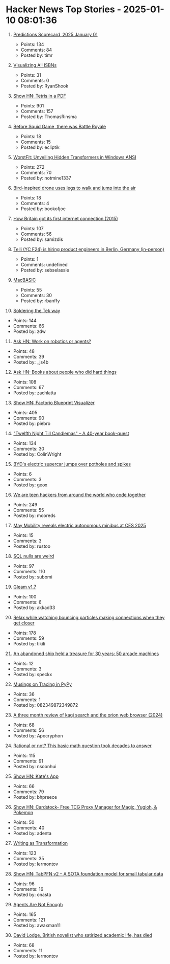# Hacker News Top Stories - 2025-01-10 08:01:36

1. [Predictions Scorecard, 2025 January 01](https://rodneybrooks.com/predictions-scorecard-2025-january-01/)
   - Points: 134
   - Comments: 84
   - Posted by: timr

2. [Visualizing All ISBNs](https://annas-archive.org/blog/all-isbns.html)
   - Points: 31
   - Comments: 0
   - Posted by: RyanShook

3. [Show HN: Tetris in a PDF](https://th0mas.nl/downloads/pdftris.pdf)
   - Points: 901
   - Comments: 157
   - Posted by: ThomasRinsma

4. [Before Squid Game, there was Battle Royale](https://www.tokyoweekender.com/entertainment/movies-tv/before-squid-game-there-was-battle-royale/)
   - Points: 18
   - Comments: 15
   - Posted by: ecliptik

5. [WorstFit: Unveiling Hidden Transformers in Windows ANSI](https://blog.orange.tw/posts/2025-01-worstfit-unveiling-hidden-transformers-in-windows-ansi/)
   - Points: 272
   - Comments: 70
   - Posted by: notmine1337

6. [Bird-inspired drone uses legs to walk and jump into the air](https://spectrum.ieee.org/bird-drone)
   - Points: 18
   - Comments: 4
   - Posted by: bookofjoe

7. [How Britain got its first internet connection (2015)](https://theconversation.com/how-britain-got-its-first-internet-connection-by-the-late-pioneer-who-created-the-first-password-on-the-internet-45404)
   - Points: 107
   - Comments: 56
   - Posted by: samizdis

8. [Telli (YC F24) is hiring product engineers in Berlin, Germany (in-person)](https://www.ycombinator.com/companies/telli/jobs/J1YREmZ-product-engineer)
   - Points: 1
   - Comments: undefined
   - Posted by: sebselassie

9. [MacBASIC](https://apple.fandom.com/wiki/MacBASIC)
   - Points: 55
   - Comments: 30
   - Posted by: rbanffy

10. [Soldering the Tek way](https://hackaday.com/2025/01/09/retrotechtacular-soldering-the-tek-way/)
   - Points: 144
   - Comments: 66
   - Posted by: zdw

11. [Ask HN: Work on robotics or agents?](undefined)
   - Points: 48
   - Comments: 39
   - Posted by: _js4b

12. [Ask HN: Books about people who did hard things](undefined)
   - Points: 108
   - Comments: 67
   - Posted by: zachlatta

13. [Show HN: Factorio Blueprint Visualizer](https://github.com/piebro/factorio-blueprint-visualizer)
   - Points: 405
   - Comments: 90
   - Posted by: piebro

14. ["Twelfth Night Till Candlemas" – A 40-year book-quest](https://davidallengreen.com/2024/12/twelfth-night-till-candlemas-the-story-of-a-forty-year-book-quest-and-of-its-remarkable-ending/)
   - Points: 134
   - Comments: 30
   - Posted by: ColinWright

15. [BYD's electric supercar jumps over potholes and spikes](https://www.drive.com.au/news/byd-yangwang-u9-jumps-over-potholes-and-spikes-video/)
   - Points: 6
   - Comments: 3
   - Posted by: geox

16. [We are teen hackers from around the world who code together](https://hackclub.com/)
   - Points: 249
   - Comments: 55
   - Posted by: mooreds

17. [May Mobility reveals electric autonomous minibus at CES 2025](https://techcrunch.com/2025/01/07/may-mobility-reveals-electric-autonomous-minibus-at-ces-2025/)
   - Points: 15
   - Comments: 3
   - Posted by: rustoo

18. [SQL nulls are weird](https://jirevwe.github.io/sql-nulls-are-weird.html)
   - Points: 97
   - Comments: 110
   - Posted by: subomi

19. [Gleam v1.7](https://gleam.run/news/improved-performance-and-publishing/)
   - Points: 100
   - Comments: 6
   - Posted by: akkad33

20. [Relax while watching bouncing particles making connections when they get closer](https://tiki.li/apps/particles.html?v=2501a)
   - Points: 178
   - Comments: 59
   - Posted by: tikili

21. [An abandoned ship held a treasure for 30 years: 50 arcade machines](https://jasondeegan.com/an-abandoned-ship-held-a-treasure-for-30-years-50-arcade-machines-of-immense-value-to-gamers/)
   - Points: 12
   - Comments: 3
   - Posted by: speckx

22. [Musings on Tracing in PyPy](https://pypy.org/posts/2025/01/musings-tracing.html)
   - Points: 36
   - Comments: 1
   - Posted by: 082349872349872

23. [A three month review of kagi search and the orion web browser (2024)](https://flatfootfox.com/a-three-month-review-of-kagi-search-the-orion-web-browser/)
   - Points: 68
   - Comments: 56
   - Posted by: Apocryphon

24. [Rational or not? This basic math question took decades to answer](https://www.quantamagazine.org/rational-or-not-this-basic-math-question-took-decades-to-answer-20250108/)
   - Points: 115
   - Comments: 91
   - Posted by: nsoonhui

25. [Show HN: Kate's App](https://katesapp.org/hn)
   - Points: 66
   - Comments: 79
   - Posted by: bhpreece

26. [Show HN: Cardstock- Free TCG Proxy Manager for Magic, Yugioh, & Pokemon](https://cardstock.denta.co)
   - Points: 50
   - Comments: 40
   - Posted by: adenta

27. [Writing as Transformation](https://www.newyorker.com/culture/the-weekend-essay/writing-as-transformation-louise-gluck)
   - Points: 123
   - Comments: 35
   - Posted by: lermontov

28. [Show HN: TabPFN v2 – A SOTA foundation model for small tabular data](https://www.nature.com/articles/s41586-024-08328-6/link)
   - Points: 96
   - Comments: 16
   - Posted by: onasta

29. [Agents Are Not Enough](https://www.arxiv.org/abs/2412.16241)
   - Points: 165
   - Comments: 121
   - Posted by: awaxman11

30. [David Lodge, British novelist who satirized academic life, has died](https://www.nytimes.com/2025/01/03/books/david-lodge-dead.html)
   - Points: 68
   - Comments: 11
   - Posted by: lermontov

